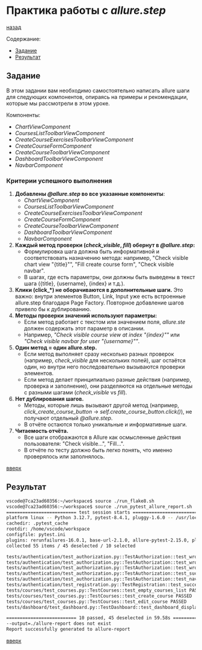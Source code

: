 # Практика работы с *allure.step*
[назад](./readme.md)

Содержание:
- [Задание](#задание)
- [Результат](#результат)

## Задание
В этом задании вам необходимо самостоятельно написать allure шаги для следующих компонентов, опираясь на примеры и рекомендации, которые мы рассмотрели в этом уроке.

Компоненты:
- *ChartViewComponent*
- *CoursesListToolbarViewComponent*
- *CreateCourseExercisesToolbarViewComponent*
- *CreateCourseFormComponent*
- *CreateCourseToolbarViewComponent*
- *DashboardToolbarViewComponent*
- *NavbarComponent*

### Критерии успешного выполнения
1. **Добавлены *@allure.step* во все указанные компоненты**:
    - *ChartViewComponent*
    - *CoursesListToolbarViewComponent*
    - *CreateCourseExercisesToolbarViewComponent*
    - *CreateCourseFormComponent*
    - *CreateCourseToolbarViewComponent*
    - *DashboardToolbarViewComponent*
    - *NavbarComponent*
2. **Каждый метод проверки (*check_visible*, *fill*) обернут в *@allure.step*:**
    - Формулировка шага должна быть информативной и соответствовать назначению метода: например, "Check visible chart view \"{title}\"", "Fill create course form", "Check visible navbar".
    - В шагах, где есть параметры, они должны быть выведены в текст шага ({title}, {username}, {index} и т.д.).
3. **Клики (click_*) не оборачиваются в дополнительные шаги.** Это важно: внутри элементов Button, Link, Input уже есть встроенные allure.step благодаря Page Factory. Повторное добавление шагов привело бы к дублированию.
4. **Методы проверки значений используют параметры:**
    - Если метод работает с текстом или значением поля, *allure.ste* должен содержать этот параметр в описании.
    - Например, *"Check visible course view at index \"{index}\""* или *"Check visible navbar for user \"{username}\""*.
5. **Один метод = один allure.step.**
    - Если метод выполняет сразу несколько разных проверок (например, *check_visible* для нескольких полей), шаг остаётся один, но внутри него последовательно вызываются проверки элементов.
    - Если метод делает принципиально разные действия (например, проверка и заполнение), они разделяются на отдельные методы с разными шагами (*check_visible* vs *fill*).
6. **Нет дублирования шагов.**
    - Методы, которые лишь вызывают другой метод (например, *click_create_course_button* → *self.create_course_button.click()*), не получают отдельный *@allure.step*.
    - В отчёте остаются только уникальные и информативные шаги.
7. **Читаемость отчёта.**
    - Все шаги отображаются в Allure как осмысленные действия пользователя: "Check visible…", "Fill…".
    - В отчёте по тесту должно быть легко понять, что именно проверялось или заполнялось.

[вверх](#практика-работы-с-allurestep)

## Результат
```sh
vscode@7ca23ad60356:~/workspace$ source ./run_flake8.sh 
vscode@7ca23ad60356:~/workspace$ source ./run_pytest_allure_report.sh 
========================== test session starts =================================
platform linux -- Python 3.12.7, pytest-8.4.1, pluggy-1.6.0 -- /usr/local/bin/python3.12
cachedir: .pytest_cache
rootdir: /home/vscode/workspace
configfile: pytest.ini
plugins: rerunfailures-16.0.1, base-url-2.1.0, allure-pytest-2.15.0, playwright-0.7.1
collected 55 items / 45 deselected / 10 selected                 

tests/authentication/test_authorization.py::TestAuthorization::test_wrong_email_or_password_authorization[user.name@gmail.com-password] PASSED
tests/authentication/test_authorization.py::TestAuthorization::test_wrong_email_or_password_authorization[user.name@gmail.com-  ] PASSED
tests/authentication/test_authorization.py::TestAuthorization::test_wrong_email_or_password_authorization[  -password] PASSED
tests/authentication/test_authorization.py::TestAuthorization::test_successful_authorization PASSED
tests/authentication/test_authorization.py::TestAuthorization::test_navigate_from_authorization_to_registration PASSED
tests/authentication/test_registration.py::TestRegistration::test_successful_registration PASSED
tests/courses/test_courses.py::TestCourses::test_empty_courses_list PASSED
tests/courses/test_courses.py::TestCourses::test_create_course PASSED
tests/courses/test_courses.py::TestCourses::test_edit_course PASSED
tests/dashboard/test_dashboard.py::TestDashboard::test_dashboard_displaying PASSED

========================== 10 passed, 45 deselected in 59.58s ==================
--output=./allure-report does not exist
Report successfully generated to allure-report
```
[вверх](#практика-работы-с-allurestep)
